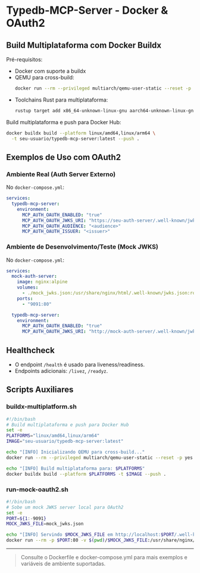 # Typedb-MCP-Server - Docker & OAuth2

## Build Multiplataforma com Docker Buildx

Pré-requisitos:
- Docker com suporte a buildx
- QEMU para cross-build:
  ```sh
  docker run --rm --privileged multiarch/qemu-user-static --reset -p yes
  ```
- Toolchains Rust para multiplataforma:
  ```sh
  rustup target add x86_64-unknown-linux-gnu aarch64-unknown-linux-gnu
  ```

Build multiplataforma e push para Docker Hub:
```sh
docker buildx build --platform linux/amd64,linux/arm64 \
  -t seu-usuario/typedb-mcp-server:latest --push .
```

## Exemplos de Uso com OAuth2

### Ambiente Real (Auth Server Externo)
No `docker-compose.yml`:
```yaml
services:
  typedb-mcp-server:
    environment:
      MCP_AUTH_OAUTH_ENABLED: "true"
      MCP_AUTH_OAUTH_JWKS_URI: "https://seu-auth-server/.well-known/jwks.json"
      MCP_AUTH_OAUTH_AUDIENCE: "<audience>"
      MCP_AUTH_OAUTH_ISSUER: "<issuer>"
```

### Ambiente de Desenvolvimento/Teste (Mock JWKS)
No `docker-compose.yml`:
```yaml
services:
  mock-auth-server:
    image: nginx:alpine
    volumes:
      - ./mock_jwks.json:/usr/share/nginx/html/.well-known/jwks.json:ro
    ports:
      - "9091:80"

  typedb-mcp-server:
    environment:
      MCP_AUTH_OAUTH_ENABLED: "true"
      MCP_AUTH_OAUTH_JWKS_URI: "http://mock-auth-server/.well-known/jwks.json"
```

## Healthcheck
- O endpoint `/health` é usado para liveness/readiness.
- Endpoints adicionais: `/livez`, `/readyz`.

## Scripts Auxiliares

### buildx-multiplatform.sh
```sh
#!/bin/bash
# Build multiplataforma e push para Docker Hub
set -e
PLATFORMS="linux/amd64,linux/arm64"
IMAGE="seu-usuario/typedb-mcp-server:latest"

echo "[INFO] Inicializando QEMU para cross-build..."
docker run --rm --privileged multiarch/qemu-user-static --reset -p yes

echo "[INFO] Build multiplataforma para: $PLATFORMS"
docker buildx build --platform $PLATFORMS -t $IMAGE --push .
```

### run-mock-oauth2.sh
```sh
#!/bin/bash
# Sobe um mock JWKS server local para OAuth2
set -e
PORT=${1:-9091}
MOCK_JWKS_FILE=mock_jwks.json

echo "[INFO] Servindo $MOCK_JWKS_FILE em http://localhost:$PORT/.well-known/jwks.json"
docker run --rm -p $PORT:80 -v $(pwd)/$MOCK_JWKS_FILE:/usr/share/nginx/html/.well-known/jwks.json:ro nginx:alpine
```

---

> Consulte o Dockerfile e docker-compose.yml para mais exemplos e variáveis de ambiente suportadas.

